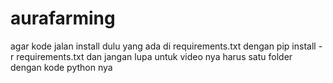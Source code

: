 # aurafarming
agar kode jalan install dulu yang ada di requirements.txt dengan pip install -r requirements.txt
dan jangan lupa untuk video nya harus satu folder dengan kode python nya
